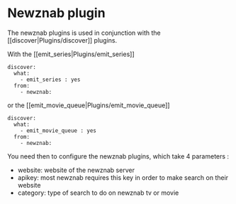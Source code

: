 # Newznab plugin

The newznab plugins is used in conjunction with the [[discover|Plugins/discover]] plugins.

With the [[emit_series|Plugins/emit_series]]

    discover:
      what:
        - emit_series : yes
      from: 
        - newznab:


or the [[emit_movie_queue|Plugins/emit_movie_queue]]


    discover:
      what:
        - emit_movie_queue : yes
      from: 
        - newznab:



You need then to configure the newznab plugins, which take 4 parameters :
- website: website of the newznab server
- apikey:  most newznab requires this key in order to make search on their website
- category: type of search to do on newznab tv or movie
